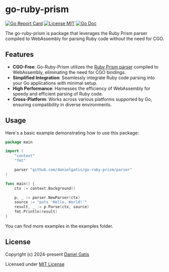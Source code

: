 # go-ruby-prism

[![Go Report Card](https://goreportcard.com/badge/github.com/danielgatis/go-ruby-prism?style=flat-square)](https://goreportcard.com/report/github.com/danielgatis/go-ruby-prism)
[![License MIT](https://img.shields.io/badge/license-MIT-blue.svg)](https://raw.githubusercontent.com/danielgatis/go-ruby-prism/master/LICENSE)
[![Go Doc](https://img.shields.io/badge/godoc-reference-blue.svg?style=flat-square)](https://godoc.org/github.com/danielgatis/go-ruby-prism)

The go-ruby-prism is package that leverages the Ruby Prism parser compiled to WebAssembly for parsing Ruby code without the need for CGO.

## Features

- **CGO-Free**: Go-Ruby-Prism utilizes the [Ruby Prism parser](https://github.com/ruby/prism) compiled to WebAssembly, eliminating the need for CGO bindings.
- **Simplified Integration**: Seamlessly integrate Ruby code parsing into your Go applications with minimal setup.
- **High Performance**: Harnesses the efficiency of WebAssembly for speedy and efficient parsing of Ruby code.
- **Cross-Platform**: Works across various platforms supported by Go, ensuring compatibility in diverse environments.

## Usage

Here's a basic example demonstrating how to use this package:

```go
package main

import (
	"context"
	"fmt"

	parser "github.com/danielgatis/go-ruby-prism/parser"
)

func main() {
	ctx := context.Background()

	p, _ := parser.NewParser(ctx)
	source := "puts 'Hello, World!'"
	result, _ := p.Parse(ctx, source)
	fmt.Println(result)
}
```

You can find more examples in the examples folder.


## License

Copyright (c) 2024-present [Daniel Gatis](https://github.com/danielgatis)

Licensed under [MIT License](./LICENSE.txt)

